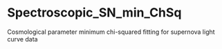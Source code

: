 # Spectroscopic_SN_min_ChSq
Cosmological parameter minimum chi-squared fitting for supernova light curve data 
